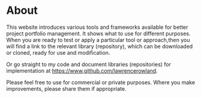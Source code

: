 # About

This website introduces various tools and frameworks available for better project portfolio management. It shows what to use for different purposes. When you are ready to test or apply a particular tool or approach,then you will find a link to the relevant library (repository), which can be downloaded or cloned, ready for use and modification. 

Or go straight to my code and document libraries (repositories) for implementation at https://www.github.com/lawrencerowland.

Please feel free to use for commercial or private purposes. Where you make improvements, please share them if appropriate. 


